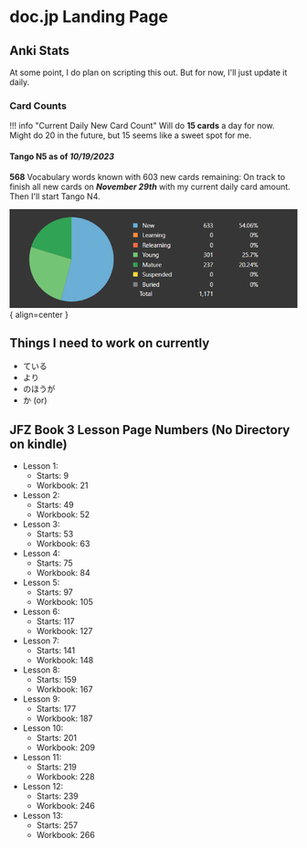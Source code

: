 # doc.jp Landing Page

## Anki Stats

At some point, I do plan on scripting this out. But for now, I'll just update it daily.

### Card Counts

!!! info "Current Daily New Card Count"
    Will do **15 cards** a day for now. Might do 20 in the future, but 15 seems like a sweet spot for me.

#### Tango N5 as of _10/19/2023_ 

**568** Vocabulary words known with 603 new cards remaining: On track to finish all new cards on **_November 29th_** with my current daily card amount. Then I'll start Tango N4.

![Card Counts](./assets/anki-stats/card-counts.png){ align=center }

## Things I need to work on currently

- ている
- より
- のほうが
- か (or)

## JFZ Book 3 Lesson Page Numbers (No Directory on kindle)

- Lesson 1:
    - Starts: 9
    - Workbook: 21
- Lesson 2:
    - Starts: 49
    - Workbook: 52
- Lesson 3:
    - Starts: 53
    - Workbook: 63
- Lesson 4:
    - Starts: 75
    - Workbook: 84
- Lesson 5:
    - Starts: 97
    - Workbook: 105
- Lesson 6:
    - Starts: 117
    - Workbook: 127
- Lesson 7:
    - Starts: 141
    - Workbook: 148
- Lesson 8:
    - Starts: 159
    - Workbook: 167
- Lesson 9:
    - Starts: 177
    - Workbook: 187
- Lesson 10:
    - Starts: 201
    - Workbook: 209
- Lesson 11:
    - Starts: 219
    - Workbook: 228
- Lesson 12:
    - Starts: 239
    - Workbook: 246
- Lesson 13:
    - Starts: 257
    - Workbook: 266